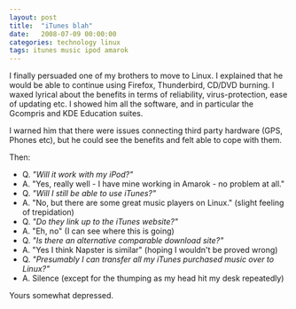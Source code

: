 ```yaml
---
layout: post
title:  "iTunes blah"
date:   2008-07-09 00:00:00
categories: technology linux 
tags: itunes music ipod amarok
---
```


I finally persuaded one of my brothers to move to Linux.  I explained that he would be able to continue using Firefox, Thunderbird, CD/DVD burning.  I waxed lyrical about the benefits in terms of reliability, virus-protection, ease of updating etc.  I showed him all the software, and in particular the Gcompris and KDE Education suites.

I warned him that there were issues connecting third party hardware (GPS, Phones etc), but he could see the benefits and felt able to cope with them.

Then:

   * Q. *"Will it work with my iPod?"*
   * A. "Yes, really well - I have mine working in Amarok - no problem at all."
   * Q. *"Will I still be able to use iTunes?"*
   * A. "No, but there are some great music players on Linux." (slight feeling of trepidation)
   * Q. *"Do they link up to the iTunes website?"*
   * A. "Eh, no" (I can see where this is going)
   * Q. *"Is there an alternative comparable download site?"*
   * A. "Yes I think Napster is similar" (hoping I wouldn't be proved wrong)
   * Q. *"Presumably I can transfer all my iTunes purchased music over to Linux?"*
   * A. Silence (except for the thumping as my head hit my desk repeatedly)

Yours somewhat depressed.
